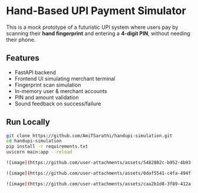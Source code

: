 # Hand-Based UPI Payment Simulator

This is a mock prototype of a futuristic UPI system where users pay by scanning their **hand fingerprint** and entering a **4-digit PIN**, without needing their phone.

## Features
- FastAPI backend
- Frontend UI simulating merchant terminal
- Fingerprint scan simulation
- In-memory user & merchant accounts
- PIN and amount validation
- Sound feedback on success/failure

## Run Locally

```bash
git clone https://github.com/AmiTSarathi/handupi-simulation.git
cd handupi-simulation
pip install -r requirements.txt
uvicorn main:app --reload

![image](https://github.com/user-attachments/assets/5482802c-b952-4b93-9ef3-f6bc2d400293)

![image](https://github.com/user-attachments/assets/0daf5541-c4fa-494f-99e2-b989c4c1d785)

![image](https://github.com/user-attachments/assets/caa2b1d8-3f89-412a-ba41-dac2686724e5)



